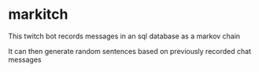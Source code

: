 # markitch

This twitch bot records messages in an sql database as a markov chain

It can then generate random sentences based on previously recorded chat messages

